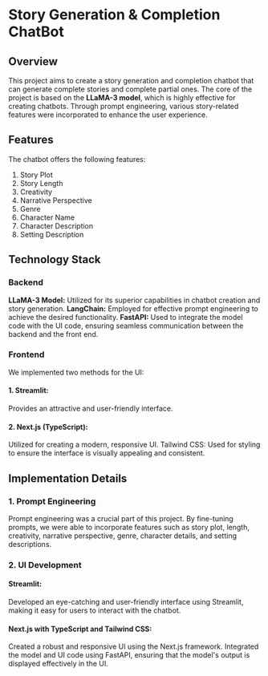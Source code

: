 # Story Generation & Completion ChatBot

## Overview
This project aims to create a story generation and completion chatbot that can generate complete stories and complete partial ones. The core of the project is based on the **LLaMA-3 model**, which is highly effective for creating chatbots. Through prompt engineering, various story-related features were incorporated to enhance the user experience.

## Features
The chatbot offers the following features:

1. Story Plot
2. Story Length
3. Creativity
4. Narrative Perspective
5. Genre
6. Character Name
7. Character Description
8. Setting Description

  
  ## Technology Stack
  
  ### Backend
  **LLaMA-3 Model:** Utilized for its superior capabilities in chatbot creation and story generation.
  **LangChain:** Employed for effective prompt engineering to achieve the desired functionality.
  **FastAPI:** Used to integrate the model code with the UI code, ensuring seamless communication between the backend and the front end.
  
  ### Frontend
  We implemented two methods for the UI:
  
  #### 1. Streamlit:
  Provides an attractive and user-friendly interface.
  
  #### 2. Next.js (TypeScript):
  Utilized for creating a modern, responsive UI.
  Tailwind CSS: Used for styling to ensure the interface is visually appealing and consistent.
  
  ## Implementation Details
  
  ### 1. Prompt Engineering
  Prompt engineering was a crucial part of this project. By fine-tuning prompts, we were able to incorporate features such as story plot, length, creativity, narrative 
  perspective, genre, character details, and setting descriptions.
  
  ### 2. UI Development

#### Streamlit:
  Developed an eye-catching and user-friendly interface using Streamlit, making it easy for users to interact with the chatbot.

#### Next.js with TypeScript and Tailwind CSS:
  Created a robust and responsive UI using the Next.js framework.
  Integrated the model and UI code using FastAPI, ensuring that the model's output is displayed effectively in the UI.
